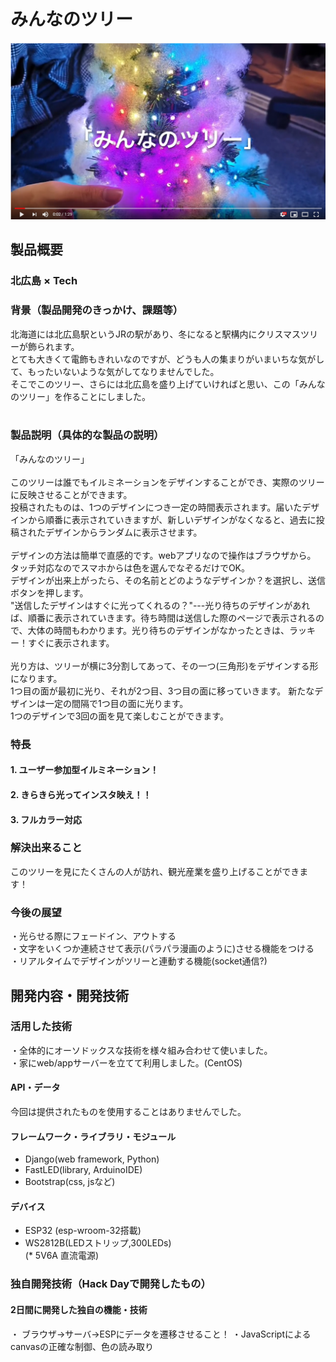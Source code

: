 # みんなのツリー

[![Product Name](image1.png)](https://www.youtube.com/watch?v=fmRMO4Vgc8I)

## 製品概要

### 北広島 × Tech

### 背景（製品開発のきっかけ、課題等）

北海道には北広島駅というJRの駅があり、冬になると駅構内にクリスマスツリーが飾られます。  
とても大きくて電飾もきれいなのですが、どうも人の集まりがいまいちな気がして、もったいないような気がしてなりませんでした。  
そこでこのツリー、さらには北広島を盛り上げていければと思い、この「みんなのツリー」を作ることにしました。  
</br>

### 製品説明（具体的な製品の説明）
  
「みんなのツリー」  
</br>
このツリーは誰でもイルミネーションをデザインすることができ、実際のツリーに反映させることができます。  
投稿されたものは、1つのデザインにつき一定の時間表示されます。届いたデザインから順番に表示されていきますが、新しいデザインがなくなると、過去に投稿されたデザインからランダムに表示させます。  
</br>
デザインの方法は簡単で直感的です。webアプリなので操作はブラウザから。  
タッチ対応なのでスマホからは色を選んでなぞるだけでOK。  
デザインが出来上がったら、その名前とどのようなデザインか？を選択し、送信ボタンを押します。  
"送信したデザインはすぐに光ってくれるの？"---光り待ちのデザインがあれば、順番に表示されていきます。待ち時間は送信した際のページで表示されるので、大体の時間もわかります。光り待ちのデザインがなかったときは、ラッキー！すぐに表示されます。  
</br>
光り方は、ツリーが横に3分割してあって、その一つ(三角形)をデザインする形になります。  
1つ目の面が最初に光り、それが2つ目、3つ目の面に移っていきます。
新たなデザインは一定の間隔で1つ目の面に光ります。  
1つのデザインで3回の面を見て楽しむことができます。

### 特長

#### 1. ユーザー参加型イルミネーション！  

#### 2. きらきら光ってインスタ映え！！  

#### 3. フルカラー対応

### 解決出来ること

このツリーを見にたくさんの人が訪れ、観光産業を盛り上げることができます！

### 今後の展望

・光らせる際にフェードイン、アウトする  
・文字をいくつか連続させて表示(パラパラ漫画のように)させる機能をつける  
・リアルタイムでデザインがツリーと連動する機能(socket通信?)  

## 開発内容・開発技術

### 活用した技術

・全体的にオーソドックスな技術を様々組み合わせて使いました。  
・家にweb/appサーバーを立てて利用しました。(CentOS)  

#### API・データ

今回は提供されたものを使用することはありませんでした。

#### フレームワーク・ライブラリ・モジュール

* Django(web framework, Python)
* FastLED(library, ArduinoIDE)
* Bootstrap(css, jsなど)

#### デバイス

* ESP32 (esp-wroom-32搭載)
* WS2812B(LEDストリップ,300LEDs)  
(* 5V6A 直流電源)  

### 独自開発技術（Hack Dayで開発したもの）

#### 2日間に開発した独自の機能・技術

・ ブラウザ→サーバ→ESPにデータを遷移させること！
・JavaScriptによるcanvasの正確な制御、色の読み取り
